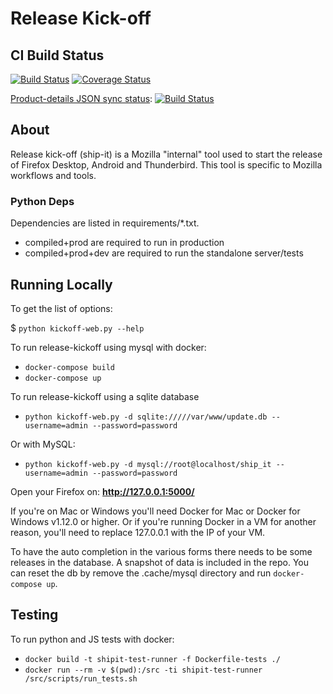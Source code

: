 # Release Kick-off
## CI Build Status

[![Build Status](https://travis-ci.org/mozilla-releng/ship-it.svg?branch=master)](https://travis-ci.org/mozilla-releng/ship-it)
[![Coverage Status](https://coveralls.io/repos/github/mozilla-releng/ship-it/badge.svg?branch=master)](https://coveralls.io/github/mozilla-releng/ship-it?branch=master)


[Product-details JSON sync status](https://github.com/mozilla/product-details-json): [![Build Status](https://ci.us-west.moz.works/job/product-details-json-watch/badge/icon)](https://ci.us-west.moz.works/job/product-details-json-watch/)


## About
Release kick-off (ship-it) is a Mozilla "internal" tool used to start the release of
Firefox Desktop, Android and Thunderbird.
This tool is specific to Mozilla workflows and tools.

### Python Deps
Dependencies are listed in requirements/*.txt.

* compiled+prod are required to run in production
* compiled+prod+dev are required to run the standalone server/tests

## Running Locally
To get the list of options:

$ ```python kickoff-web.py --help```

To run release-kickoff using mysql with docker:

* ```docker-compose build```
* ```docker-compose up```

To run release-kickoff using a sqlite database

* ```python kickoff-web.py -d sqlite://///var/www/update.db --username=admin --password=password```

Or with MySQL:

* ```python kickoff-web.py -d mysql://root@localhost/ship_it --username=admin --password=password```

Open your Firefox on: **http://127.0.0.1:5000/**

If you're on Mac or Windows you'll need Docker for Mac or Docker for Windows v1.12.0 or higher. Or if you're
running Docker in a VM for another reason, you'll need to replace 127.0.0.1 with the IP of your VM.

To have the auto completion in the various forms there needs to be some releases in the database. A
snapshot of data is included in the repo. You can reset the db by remove the .cache/mysql directory
and run `docker-compose up`.

## Testing

To run python and JS tests with docker:

* ```docker build -t shipit-test-runner -f Dockerfile-tests ./```
* ```docker run --rm -v $(pwd):/src -ti shipit-test-runner /src/scripts/run_tests.sh```
